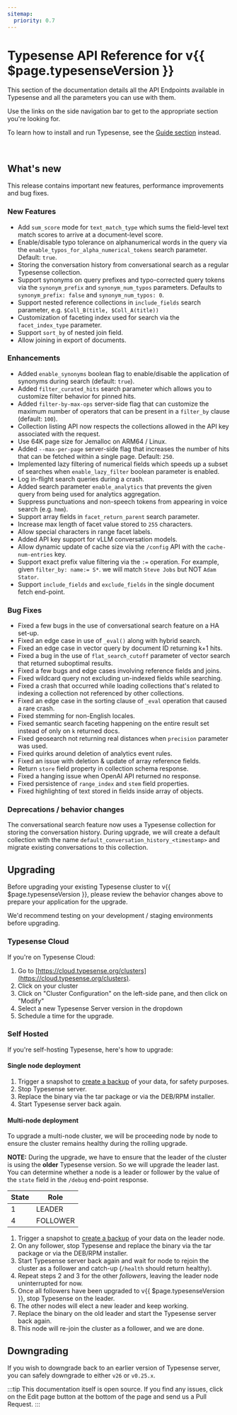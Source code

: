 ```yaml
---
sitemap:
  priority: 0.7
---
```


# Typesense API Reference for v{{ $page.typesenseVersion }}

This section of the documentation details all the API Endpoints available in Typesense and all the parameters you can use with them.

Use the links on the side navigation bar to get to the appropriate section you're looking for.

To learn how to install and run Typesense, see the [Guide section](/guide/README.md) instead.

<br/>

## What's new

This release contains important new features, performance improvements and bug fixes.

### New Features

- Add `sum_score` mode for `text_match_type` which sums the field-level text match scores to arrive at a document-level score.
- Enable/disable typo tolerance on alphanumerical words in the query via the 
  `enable_typos_for_alpha_numerical_tokens` search parameter. Default: `true`.
- Storing the conversation history from conversational search as a regular Typesense collection.
- Support synonyms on query prefixes and typo-corrected query tokens via the `synonym_prefix` 
  and `synonym_num_typos` parameters. Defaults to `synonym_prefix: false` and `synonym_num_typos: 0`.
- Support nested reference collections in `include_fields` search parameter, e.g. `$Coll_B(title, $Coll_A(title))`
- Customization of faceting index used for search via the `facet_index_type` parameter.
- Support `sort_by` of nested join field.
- Allow joining in export of documents.

### Enhancements

- Added `enable_synonyms` boolean flag to enable/disable the application of synonyms during search (default: `true`).
- Added `filter_curated_hits` search parameter which allows you to customize filter behavior for pinned hits.
- Added `filter-by-max-ops` server-side flag that can customize the maximum number of operators that can be present 
  in a `filter_by` clause (default: `100`).
- Collection listing API now respects the collections allowed in the API key associated with the request.
- Use 64K page size for Jemalloc on ARM64 / Linux.
- Added `--max-per-page` server-side flag that increases the number of hits that can be fetched within a single page. Default: `250`. 
- Implemented lazy filtering of numerical fields which speeds up a subset of searches when `enable_lazy_filter` boolean parameter is enabled.
- Log in-flight search queries during a crash.
- Added search parameter `enable_analytics` that prevents the given query from being used for analytics aggregation.
- Suppress punctuations and non-speech tokens from appearing in voice search (e.g. `hmm`).
- Support array fields in `facet_return_parent` search parameter. 
- Increase max length of facet value stored to `255` characters.
- Allow special characters in range facet labels.
- Added API key support for vLLM conversation models.
- Allow dynamic update of cache size via the `/config` API with the `cache-num-entries` key.
- Support exact prefix value filtering via the `:=` operation. For example, given `filter_by: name:= S*`.
  we will match `Steve Jobs` but NOT `Adam Stator`.
- Support `include_fields` and `exclude_fields` in the single document fetch end-point.

### Bug Fixes

- Fixed a few bugs in the use of conversational search feature on a HA set-up.
- Fixed an edge case in use of `_eval()` along with hybrid search.
- Fixed an edge case in vector query by document ID returning k+1 hits.
- Fixed a bug in the use of `flat_search_cutoff` parameter of vector search that returned suboptimal results.
- Fixed a few bugs and edge cases involving reference fields and joins.
- Fixed wildcard query not excluding un-indexed fields while searching.
- Fixed a crash that occurred while loading collections that's related to indexing a collection not referenced by other collections.
- Fixed an edge case in the sorting clause of `_eval` operation that caused a rare crash.
- Fixed stemming for non-English locales.
- Fixed semantic search faceting happening on the entire result set instead of only on `k` returned docs.
- Fixed geosearch not returning real distances when `precision` parameter was used. 
- Fixed quirks around deletion of analytics event rules.
- Fixed an issue with deletion & update of array reference fields.
- Return `store` field property in collection schema response.
- Fixed a hanging issue when OpenAI API returned no response.
- Fixed persistence of `range_index` and `stem` field properties.
- Fixed highlighting of text stored in fields inside array of objects.

### Deprecations / behavior changes

The conversational search feature now uses a Typesense collection for storing the conversation history. During 
upgrade, we will create a default collection with the name `default_conversation_history_<timestamp>` and migrate 
existing conversations to this collection.  

## Upgrading

Before upgrading your existing Typesense cluster to v{{ $page.typesenseVersion }}, please review the behavior
changes above to prepare your application for the upgrade.

We'd recommend testing on your development / staging environments before upgrading. 

### Typesense Cloud

If you're on Typesense Cloud:

1. Go to [https://cloud.typesense.org/clusters](https://cloud.typesense.org/clusters).
2. Click on your cluster
3. Click on "Cluster Configuration" on the left-side pane, and then click on "Modify"
4. Select a new Typesense Server version in the dropdown
5. Schedule a time for the upgrade.

### Self Hosted

If you're self-hosting Typesense, here's how to upgrade:

#### Single node deployment

1. Trigger a snapshot to [create a backup](https://typesense.org/docs/26.0/cluster-operations.html#create-snapshot-for-backups) of your data, for safety purposes.
2. Stop Typesense server.
3. Replace the binary via the tar package or via the DEB/RPM installer. 
4. Start Typesense server back again.

#### Multi-node deployment

To upgrade a multi-node cluster, we will be proceeding node by node to ensure the cluster remains healthy during the rolling upgrade.

**NOTE:** During the upgrade, we have to ensure that the leader of the cluster is using the **older** Typesense version. 
So we will upgrade the leader last. You can determine whether a node is a leader or follower by the value of the `state` 
field in the `/debug` end-point response.

| State | Role     |
|-------|----------|
| 1     | LEADER   |
| 4     | FOLLOWER |

1. Trigger a snapshot to [create a backup](https://typesense.org/docs/26.0/cluster-operations.html#create-snapshot-for-backups) of your data 
   on the leader node.
2. On any follower, stop Typesense and replace the binary via the tar package or via the DEB/RPM installer.
3. Start Typesense server back again and wait for node to rejoin the cluster as a follower and catch-up (`/health` should return healthy). 
4. Repeat steps 2 and 3 for the other _followers_, leaving the leader node uninterrupted for now.
5. Once all followers have been upgraded to v{{ $page.typesenseVersion }}, stop Typesense on the leader.
6. The other nodes will elect a new leader and keep working. 
7. Replace the binary on the old leader and start the Typesense server back again. 
8. This node will re-join the cluster as a follower, and we are done.


## Downgrading

If you wish to downgrade back to an earlier version of Typesense server, you can safely downgrade to either `v26` or `v0.25.x`. 

:::tip
This documentation itself is open source. If you find any issues, click on the Edit page button at the bottom of the page and send us a Pull Request.
:::

<RedirectOldLinks />
